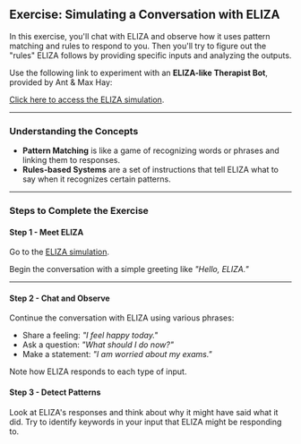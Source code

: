 ## Exercise: Simulating a Conversation with ELIZA

In this exercise, you'll chat with ELIZA and observe how it uses pattern matching and rules to respond to you. Then you'll try to figure out the "rules" ELIZA follows by providing specific inputs and analyzing the outputs.

Use the following link to experiment with an **ELIZA-like Therapist Bot**, provided by Ant & Max Hay:

[Click here to access the ELIZA simulation](http://www.masswerk.at/elizabot/).

---

### Understanding the Concepts

- **Pattern Matching** is like a game of recognizing words or phrases and linking them to responses.
- **Rules-based Systems** are a set of instructions that tell ELIZA what to say when it recognizes certain patterns.

---

### Steps to Complete the Exercise

#### Step 1 - Meet ELIZA

Go to the [ELIZA simulation](http://www.masswerk.at/elizabot/).

Begin the conversation with a simple greeting like _"Hello, ELIZA."_

---

#### Step 2 - Chat and Observe

Continue the conversation with ELIZA using various phrases:

- Share a feeling: _"I feel happy today."_
- Ask a question: _"What should I do now?"_
- Make a statement: _"I am worried about my exams."_

Note how ELIZA responds to each type of input.

#### Step 3 - Detect Patterns

Look at ELIZA's responses and think about why it might have said what it did. Try to identify keywords in your input that ELIZA might be responding to.

